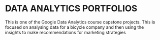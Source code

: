 # DATA ANALYTICS PORTFOLIOS
This is one of the Google Data Analytics course capstone projects. This is focused on analysing data for a bicycle company and then using the insights to make recommendations for marketing strategies
